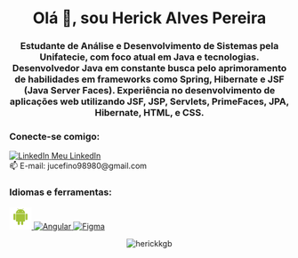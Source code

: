<!-- Header Section -->
<h1 align="center">Olá 👋, sou Herick Alves Pereira</h1>
<h3 align="center">Estudante de Análise e Desenvolvimento de Sistemas pela Unifatecie, com foco atual em Java e tecnologias. Desenvolvedor Java em constante busca pelo aprimoramento de habilidades em frameworks como Spring, Hibernate e JSF (Java Server Faces). Experiência no desenvolvimento de aplicações web utilizando JSF, JSP, Servlets, PrimeFaces, JPA, Hibernate, HTML, e CSS.</h3>

<!-- Connect Section -->
<h3 align="left">Conecte-se comigo:</h3>
<p align="left">
  <a href="https://www.linkedin.com/in/herick-kgb222/" target="_blank">
    <img src="https://raw.githubusercontent.com/rahuldkjain/github-profile-readme-generator/master/src/images/icons/Social/linked-in-alt.svg" alt="LinkedIn" height="30" width="40" />
  </a>
  <a href="https://www.linkedin.com/in/herick-kgb222/">Meu LinkedIn</a>
  <br>
  📫 E-mail: jucefino98980@gmail.com
</p>

<!-- Languages and Tools Section -->
<h3 align="left">Idiomas e ferramentas:</h3>
<p align="left">
  <a href="https://developer.android.com" target="_blank" rel="noreferrer">
    <img src="https://raw.githubusercontent.com/devicons/devicon/master/icons/android/android-original-wordmark.svg" alt="Android" width="40" height="40" />
  </a>
  <a href="https://angular.io" target="_blank" rel="noreferrer">
    <img src="https://angular.io/assets/images/logos/angular/angular.svg" alt="Angular" width="40" height="40" />
  </a>
  <a href="https://www.figma.com/" target="_blank" rel="noreferrer">
    <img src="https://www.vectorlogo.zone/logos/figma/figma-icon.svg" alt="Figma" width="40" height="40" />
  </a>
  <!-- Add other tools/icons as needed -->
</p>

<!-- GitHub Stats Section -->
<p align="center">
  <img src="https://github-readme-stats.vercel.app/api/top-langs?username=herickkgb&show_icons=true&locale=en&layout=compact" alt="herickkgb" />
</p>
